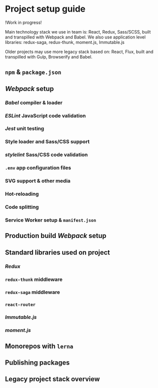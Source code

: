 # Project setup guide

!Work in progress!

Main technology stack we use in team is: React, Redux, Sass/SCSS, built and transpilled with Webpack and Babel. We also 
use application level libraries: redux-saga, redux-thunk, moment.js, Immutable.js

Older projects may use more legacy stack based on: React, Flux, built and transpilled with Gulp, Browserify and Babel. 

## `npm` & `package.json`


## *Webpack* setup

### *Babel* compiler & loader

### *ESLint* JavaScript code validation

### *Jest* unit testing

### Style loader and Sass/CSS support

### *stylelint* Sass/CSS code validation

### `.env` app configuration files

### SVG support & other media

### Hot-reloading

### Code splitting

### Service Worker setup & `manifest.json`


## Production build *Webpack* setup


## Standard libraries used on project

### *Redux*

### `redux-thunk` middleware

### `redux-saga` middleware

### `react-router`

### *Immutable.js*

### *moment.js*


## Monorepos with `lerna`


## Publishing packages
 

## Legacy project stack overview
